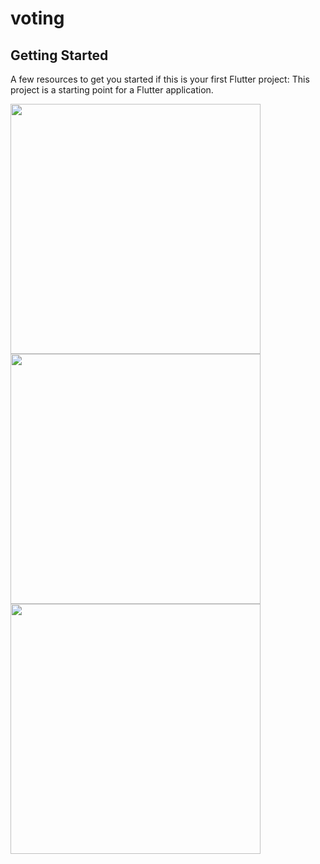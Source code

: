 # voting

## Getting Started
A few resources to get you started if this is your first Flutter project:
This project is a starting point for a Flutter application.


<img src="https://github.com/srabonbapari120/question_answer_app/assets/131807373/18d578f3-d75f-4dff-9b10-ea2000d3d8af" width="400">
<img src="https://github.com/srabonbapari120/question_answer_app/assets/131807373/09e0c591-3f87-46dd-9698-73223f6e0fa4" width="400">
<img src="https://github.com/srabonbapari120/question_answer_app/assets/131807373/c80fa59e-b9f9-4053-9e94-d810b263ad69" width="400">
